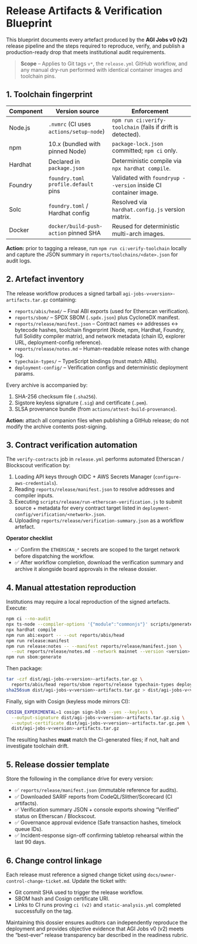 # Release Artifacts & Verification Blueprint

This blueprint documents every artefact produced by the **AGI Jobs v0 (v2)**
release pipeline and the steps required to reproduce, verify, and publish a
production-ready drop that meets institutional audit requirements.

> **Scope** – Applies to Git tags `v*`, the `release.yml` GitHub workflow, and any
> manual dry-run performed with identical container images and toolchain pins.

## 1. Toolchain fingerprint

| Component | Version source | Enforcement |
| --- | --- | --- |
| Node.js | `.nvmrc` (CI uses `actions/setup-node`) | `npm run ci:verify-toolchain` (fails if drift is detected). |
| npm | 10.x (bundled with pinned Node) | `package-lock.json` committed; `npm ci` only. |
| Hardhat | Declared in `package.json` | Deterministic compile via `npx hardhat compile`. |
| Foundry | `foundry.toml` `profile.default` pins | Validated with `foundryup --version` inside CI container image. |
| Solc | `foundry.toml` / Hardhat config | Resolved via `hardhat.config.js` version matrix. |
| Docker | `docker/build-push-action` pinned SHA | Reused for deterministic multi-arch images. |

**Action:** prior to tagging a release, run `npm run ci:verify-toolchain` locally
and capture the JSON summary in `reports/toolchains/<date>.json` for audit logs.

## 2. Artefact inventory

The release workflow produces a signed tarball `agi-jobs-v<version>-artifacts.tar.gz`
containing:

- `reports/abis/head/` – Final ABI exports (used for Etherscan verification).
- `reports/sbom/` – SPDX SBOM (`.spdx.json`) plus CycloneDX manifest.
- `reports/release/manifest.json` – Contract names ↔ addresses ↔ bytecode hashes, toolchain fingerprint (Node, npm, Hardhat, Foundry, full Solidity compiler matrix), and network metadata (chain ID, explorer URL, deployment-config reference).
- `reports/release/notes.md` – Human-readable release notes with change log.
- `typechain-types/` – TypeScript bindings (must match ABIs).
- `deployment-config/` – Verification configs and deterministic deployment params.

Every archive is accompanied by:

1. SHA-256 checksum file (`.sha256`).
2. Sigstore keyless signature (`.sig`) and certificate (`.pem`).
3. SLSA provenance bundle (from `actions/attest-build-provenance`).

**Action:** attach all companion files when publishing a GitHub release; do not
modify the archive contents post-signing.

## 3. Contract verification automation

The `verify-contracts` job in `release.yml` performs automated Etherscan /
Blockscout verification by:

1. Loading API keys through OIDC + AWS Secrets Manager (`configure-aws-credentials`).
2. Reading `reports/release/manifest.json` to resolve addresses and compiler inputs.
3. Executing `scripts/release/run-etherscan-verification.js` to submit source +
   metadata for every contract target listed in `deployment-config/verification/<network>.json`.
4. Uploading `reports/release/verification-summary.json` as a workflow artefact.

**Operator checklist**

- ✅ Confirm the `ETHERSCAN_*` secrets are scoped to the target network before
  dispatching the workflow.
- ✅ After workflow completion, download the verification summary and archive it
  alongside board approvals in the release dossier.

## 4. Manual attestation reproduction

Institutions may require a local reproduction of the signed artefacts. Execute:

```bash
npm ci --no-audit
npx ts-node --compiler-options '{"module":"commonjs"}' scripts/generate-constants.ts
npx hardhat compile
npm run abi:export -- --out reports/abis/head
npm run release:manifest
npm run release:notes -- --manifest reports/release/manifest.json \
  --out reports/release/notes.md --network mainnet --version <version>
npm run sbom:generate
```

Then package:

```bash
tar -czf dist/agi-jobs-v<version>-artifacts.tar.gz \
  reports/abis/head reports/sbom reports/release typechain-types deployment-config
sha256sum dist/agi-jobs-v<version>-artifacts.tar.gz > dist/agi-jobs-v<version>-artifacts.tar.gz.sha256
```

Finally, sign with Cosign (keyless mode mirrors CI):

```bash
COSIGN_EXPERIMENTAL=1 cosign sign-blob --yes --keyless \
  --output-signature dist/agi-jobs-v<version>-artifacts.tar.gz.sig \
  --output-certificate dist/agi-jobs-v<version>-artifacts.tar.gz.pem \
  dist/agi-jobs-v<version>-artifacts.tar.gz
```

The resulting hashes **must** match the CI-generated files; if not, halt and
investigate toolchain drift.

## 5. Release dossier template

Store the following in the compliance drive for every version:

- ✅ `reports/release/manifest.json` (immutable reference for audits).
- ✅ Downloaded SARIF reports from CodeQL/Slither/Scorecard (CI artifacts).
- ✅ Verification summary JSON + console exports showing “Verified” status on
  Etherscan / Blockscout.
- ✅ Governance approval evidence (Safe transaction hashes, timelock queue IDs).
- ✅ Incident-response sign-off confirming tabletop rehearsal within the last 90 days.

## 6. Change control linkage

Each release must reference a signed change ticket using
`docs/owner-control-change-ticket.md`. Update the ticket with:

- Git commit SHA used to trigger the release workflow.
- SBOM hash and Cosign certificate URI.
- Links to CI runs proving `ci (v2)` and `static-analysis.yml` completed
  successfully on the tag.

Maintaining this dossier ensures auditors can independently reproduce the
deployment and provides objective evidence that AGI Jobs v0 (v2) meets the
“best-ever” release transparency bar described in the readiness rubric.
